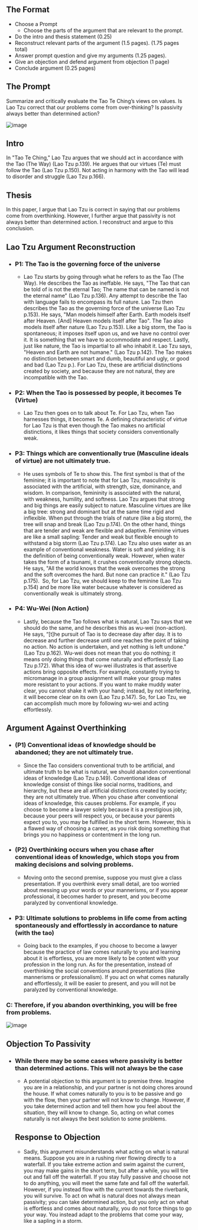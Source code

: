 ## The Format
- Choose a Prompt
	- Choose the parts of the argument that are relevant to the prompt. 
- Do the intro and thesis statement (0.25)
- Reconstruct relevant parts of the argument (1.5 pages). (1.75 pages total)
- Answer prompt question and give my arguments (1.25 pages). 
-  Give an objection and defend argument from objection (1 page)
- Conclude argument (0.25 pages)

## The Prompt
Summarize and critically evaluate the Tao Te Ching’s views on values. Is Lao Tzu correct that our problems come from over-thinking? Is passivity always better than determined action?

![image](https://github.com/user-attachments/assets/2b9f5123-f0dd-4c96-8388-265e38d08d73)


## Intro
In "Tao Te Ching," Lao Tzu argues that we should act in accordance with the Tao (The Way) (Lao Tzu p.139). He argues that our virtues (Te) must follow the Tao (Lao Tzu p.150). Not acting in harmony with the Tao will lead to disorder and struggle (Lao Tzu p.166).
## Thesis
 In this paper, I argue that Lao Tzu is correct in saying that our problems come from overthinking. However, I further argue that passivity is not always better than determined action. I reconstruct and argue to this conclusion.




## Lao Tzu Argument Reconstruction
- ### P1:  The Tao is the governing force of the universe
	- Lao Tzu starts by going through what he refers to as the Tao (The Way). He describes the Tao as ineffable. He says, "The Tao that can be told of is not the eternal Tao; The name that can be named is not the eternal name" (Lao Tzu p.136). Any attempt to describe the Tao with language fails to encompass its full nature. Lao Tzu then describes the Tao as the governing force of the universe (Lao Tzu p.153). He says, "Man models himself after Earth. Earth models itself after Heaven. [And] Heaven models itself after Tao". The Tao also models itself after nature (Lao Tzu p.153). Like a big storm, the Tao is spontaneous; it imposes itself upon us, and we have no control over it. It is something that we have to accommodate and respect. Lastly, just like nature, the Tao is impartial to all who inhabit it. Lao Tzu says, "Heaven and Earth are not humane." (Lao Tzu p.142). The Tao makes no distinction between smart and dumb, beautiful and ugly, or good and bad (Lao Tzu p.). For Lao Tzu, these are artificial distinctions created by society, and because they are not natural, they are incompatible with the Tao. 
- ### P2: When the Tao is possessed by people, it becomes Te (Virtue) 
	- Lao Tzu then goes on to talk about Te. For Lao Tzu, when Tao harnesses things, it becomes Te. A defining characteristic of virtue for Lao Tzu is that even though the Tao makes no artificial distinctions, it likes things that society considers conventionally weak. 
- ### P3: Things which are conventionally true (Masculine ideals of virtue) are not ultimately true.
	- He uses symbols of Te to show this. The first symbol is that of the feminine; it is important to note that for Lao Tzu, masculinity is associated with the artificial, with strength, size, dominance, and wisdom. In comparison, femininity is associated with the natural, with weakness, humility, and softness. Lao Tzu argues that strong and big things are easily subject to nature. Masculine virtues are like a big tree: strong and dominant but at the same time rigid and inflexible. When put through the trials of nature (like a big storm), the tree will snap and break (Lao Tzu p.174). On the other hand, things that are tender and weak are flexible and adaptive. Feminine virtues are like a small sapling: Tender and weak but flexible enough to withstand a big storm (Lao Tzu p.174). Lao Tzu also uses water as an example of conventional weakness. Water is soft and yielding; it is the definition of being conventionally weak. However, when water takes the form of a tsunami, it crushes conventionally strong objects. He says, "All the world knows that the weak overcomes the strong and the soft overcomes the hard. But none can practice it." (Lao Tzu p.175).  So, for Lao Tzu, we should keep to the feminine (Lao Tzu p.154) and be more like water because whatever is considered as conventionally weak is ultimately strong.
- ### P4: Wu-Wei (Non Action)
	 -  Lastly, because the Tao follows what is natural, Lao Tzu says that we should do the same, and he describes this as wu-wei (non-action). He says, “[t]he pursuit of Tao is to decrease day after day. It is to decrease and further decrease until one reaches the point of taking no action. No action is undertaken, and yet nothing is left undone." (Lao Tzu p.162). Wu-wei does not mean that you do nothing; it means only doing things that come naturally and effortlessly (Lao Tzu p.172). What this idea of wu-wei illustrates is that assertive actions bring opposite effects. For example, constantly trying to micromanage in a group assignment will make your group mates more resistant to your actions. If you want to make muddy water clear, you cannot shake it with your hand; instead, by not interfering, it will become clear on its own (Lao Tzu p.147). So, for Lao Tzu, we can accomplish much more by following wu-wei and acting effortlessly.
## Argument Against Overthinking
 - ### (P1) Conventional ideas of knowledge should be abandoned; they are not ultimately true.
	- Since the Tao considers conventional truth to be artificial, and ultimate truth to be what is natural, we should abandon conventional ideas of knowledge (Lao Tzu p.149). Conventional ideas of knowledge consist of things like social norms, traditions, and hierarchy, but these are all artificial distinctions created by society; they are not ultimately true. When you chase after conventional ideas of knowledge, this causes problems. For example, if you choose to become a lawyer solely because it is a prestigious job, because your peers will respect you, or because your parents expect you to, you may be fulfilled in the short term. However, this is a flawed way of choosing a career, as you risk doing something that brings you no happiness or contentment in the long run.
- ### (P2) Overthinking occurs when you chase after conventional ideas of knowledge, which stops you from making decisions and solving problems.
	 -  Moving onto the second premise, suppose you must give a class presentation. If you overthink every small detail, are too worried about messing up your words or your mannerisms, or if you appear professional, it becomes harder to present, and you become paralyzed by conventional knowledge.
- ### P3: Ultimate solutions to problems in life come from acting spontaneously and effortlessly in accordance to nature (with the tao)  
	- Going back to the examples, if you choose to become a lawyer because the practice of law comes naturally to you and learning about it is effortless, you are more likely to be content with your profession in the long run. As for the presentation, instead of overthinking the social conventions around presentations (like mannerisms or professionalism). If you act on what comes naturally and effortlessly, it will be easier to present, and you will not be paralyzed by conventional knowledge.
### C: Therefore, if you abandon overthinking, you will be free from problems.

![image](https://github.com/user-attachments/assets/40f2b2fe-4d23-4653-b2e9-e64a2d81eb9f)

## Objection To Passivity
- ### While there may be some cases where passivity is better than determined actions. This will not always be the case
	 - A potential objection to this argument is to premise three. Imagine you are in a relationship, and your partner is not doing chores around the house. If what comes naturally to you is to be passive and go with the flow, then your partner will not know to change. However, if you take determined action and tell them how you feel about the situation, they will know to change. So, acting on what comes naturally is not always the best solution to some problems.
  
  ## Response to Objection
	- Sadly, this argument misunderstands what acting on what is natural means. Suppose you are in a rushing river flowing directly to a waterfall. If you take extreme action and swim against the current, you may make gains in the short term, but after a while, you will tire out and fall off the waterfall. If you stay fully passive and choose not to do anything, you will meet the same fate and fall off the waterfall. However, if you instead flow with the current towards the riverbank, you will survive. To act on what is natural does not always mean passivity; you can take determined action, but you only act on what is effortless and comes about naturally, you do not force things to go your way. You instead adapt to the problems that come your way, like a sapling in a storm.
 
